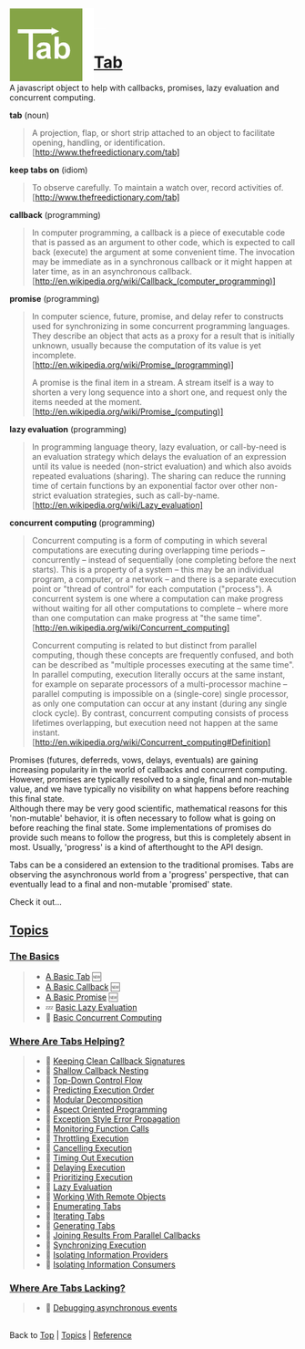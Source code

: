 <a name="top" ></a>

<img src="./img/tab-logo128.png" alt="Tab logo" align="left" style="float:left;" /><img src="./img/1x1.png" align="left" style="float:left;" height="128" width="20" /><img src="./img/1x1.png" height="1" width="20" style="margin-top:35px;" />
# [Tab][top]
A javascript object to help with callbacks, promises, lazy evaluation and concurrent computing.
<br />

**tab** (noun)
> A projection, flap, or short strip attached to an object to facilitate opening, handling, or identification. <br /> [http://www.thefreedictionary.com/tab]

**keep tabs on** (idiom)
> To observe carefully.  To maintain a watch over, record activities of. <br /> [http://www.thefreedictionary.com/tab]

**callback** (programming)
> In computer programming, a callback is a piece of executable code that is passed as an argument to other code, which is expected to call back (execute) the argument at some convenient time. The invocation may be immediate as in a synchronous callback or it might happen at later time, as in an asynchronous callback. <br /> [http://en.wikipedia.org/wiki/Callback_(computer_programming)]

**promise** (programming)
> In computer science, future, promise, and delay refer to constructs used for synchronizing in some concurrent programming languages. They describe an object that acts as a proxy for a result that is initially unknown, usually because the computation of its value is yet incomplete. <br /> [http://en.wikipedia.org/wiki/Promise_(programming)]
>
> A promise is the final item in a stream. A stream itself is a way to shorten a very long sequence into a short one, and request only the items needed at the moment. <br /> [http://en.wikipedia.org/wiki/Promise_(computing)]

**lazy evaluation** (programming)
> In programming language theory, lazy evaluation, or call-by-need is an evaluation strategy which delays the evaluation of an expression until its value is needed (non-strict evaluation) and which also avoids repeated evaluations (sharing). The sharing can reduce the running time of certain functions by an exponential factor over other non-strict evaluation strategies, such as call-by-name. <br /> [http://en.wikipedia.org/wiki/Lazy_evaluation]

**concurrent computing** (programming)
>Concurrent computing is a form of computing in which several computations are executing during overlapping time periods – concurrently – instead of sequentially (one completing before the next starts). This is a property of a system – this may be an individual program, a computer, or a network – and there is a separate execution point or "thread of control" for each computation ("process"). A concurrent system is one where a computation can make progress without waiting for all other computations to complete – where more than one computation can make progress at "the same time". <br /> [http://en.wikipedia.org/wiki/Concurrent_computing]
>
> Concurrent computing is related to but distinct from parallel computing, though these concepts are frequently confused, and both can be described as "multiple processes executing at the same time". In parallel computing, execution literally occurs at the same instant, for example on separate processors of a multi-processor machine – parallel computing is impossible on a (single-core) single processor, as only one computation can occur at any instant (during any single clock cycle). By contrast, concurrent computing consists of process lifetimes overlapping, but execution need not happen at the same instant. <br /> [http://en.wikipedia.org/wiki/Concurrent_computing#Definition]



Promises (futures, deferreds, vows, delays, eventuals) are gaining increasing popularity in the world of callbacks and concurrent computing.  However, promises are typically resolved to a single, final and non-mutable value, and we have typically no visibility on what happens before reaching this final state.  
Although there may be very good scientific, mathematical reasons for this 'non-mutable' behavior, it is often necessary to follow what is going on before reaching the final state.  Some implementations of promises do provide such means to follow the progress, but this is completely absent in most.  Usually, 'progress' is a kind of afterthought to the API design.

Tabs can be a considered an extension to the traditional promises.  Tabs are observing the asynchronous world from a 'progress' perspective, that can eventually lead to a final and non-mutable 'promised' state.

Check it out...

<a name="topics" ></a>
## [Topics][topics]

<a name="cat-the-basics" ></a>
### [The Basics][cat-the-basics]
> * [A Basic Tab][topic-a-basic-tab] :new:
> * [A Basic Callback][topic-a-basic-callback] :new:
> * [A Basic Promise][topic-a-basic-promise] :new:
> * :zzz: [ Basic Lazy Evaluation][topic-basic-lazy-evaluation]
> * :construction: [ Basic Concurrent Computing][topic-basic-concurrent-computing]

<a name="cat-where-are-tabs-helping" ></a>
### [Where Are Tabs Helping?][cat-where-are-tabs-helping]
> * :thought_balloon: [ Keeping Clean Callback Signatures][topic-keeping-clean-callback-signatures]
> * :thought_balloon: [ Shallow Callback Nesting][topic-shallow-callback-nesting]
> * :thought_balloon: [ Top-Down Control Flow][topic-top-down-control-flow]
> * :thought_balloon: [ Predicting Execution Order][topic-predicting-execution-order]
> * :thought_balloon: [ Modular Decomposition][topic-modular-decomposition]
> * :thought_balloon: [ Aspect Oriented Programming][topic-aspect-oriented-programming]
> * :thought_balloon: [ Exception Style Error Propagation][topic-exception-style-error-propagation]
> * :thought_balloon: [ Monitoring Function Calls][topic-monitoring-function-calls]
> * :thought_balloon: [ Throttling Execution][topic-throttling-execution]
> * :thought_balloon: [ Cancelling Execution][topic-cancelling-execution]
> * :thought_balloon: [ Timing Out Execution][topic-timing-out-execution]
> * :thought_balloon: [ Delaying Execution][topic-delaying-execution]
> * :thought_balloon: [ Prioritizing Execution][topic-prioritizing-execution]
> * :thought_balloon: [ Lazy Evaluation][topic-lazy-evaluation]
> * :thought_balloon: [ Working With Remote Objects][topic-working-with-remote-objects]
> * :thought_balloon: [ Enumerating Tabs][topic-enumerating-tabs]
> * :thought_balloon: [ Iterating Tabs][topic-iterating-tabs]
> * :thought_balloon: [ Generating Tabs][topic-generating-tabs]
> * :thought_balloon: [ Joining Results From Parallel Callbacks][topic-joining-results-from-parallel-execution]
> * :thought_balloon: [ Synchronizing Execution][topic-synchronizing-execution]
> * :thought_balloon: [ Isolating Information Providers][topic-isolating-information-providers]
> * :thought_balloon: [ Isolating Information Consumers][topic-isolating-information-consumers]

<a name="cat-where-are-tabs-lacking" ></a>
### [Where Are Tabs Lacking?][cat-where-are-tabs-lacking]
> * :thought_balloon: [ Debugging asynchronous events][topic-debugging-asynchronous-events]



<br /> Back to [Top] | [Topics] | [Reference] <br />





[top]: #top "back to the top of this page"
[topics]: #topics "back to the 'Topics' section"
[reference]: /doc/reference.md#reference "back to the 'Reference' section"

[cat-the-basics]: #cat-the-basics "more topics under 'The Basics'"
[topic-a-basic-tab]: /doc/topics/a-basic-tab.md#topic-a-basic-tab "Topics / The Basics / A Basic Tab - creating and using a basic Tab object."
[topic-a-basic-callback]: /doc/topics/a-basic-callback.md#topic-a-basic-callback "Topics / The Basics / A Basic Callback - using a Tab object to handle callbacks."
[topic-a-basic-promise]: /doc/topics/a-basic-promise.md#topic-a-basic-promise "Topics / The Basics / A Basic Promise - using a Tab object as a promise."
[topic-basic-lazy-evaluation]: tbd "!!! thinking hard !!!"
[topic-basic-concurrent-computing]: tbd "!!! coming soon !!!"

[cat-where-are-tabs-helping]: #cat-where-are-tabs-helping "more topics under 'Where Are Tabs Helping'"
[topic-keeping-clean-callback-signatures]: tbd "!!! having some vague ideas !!!"
[topic-shallow-callback-nesting]: tbd "!!! having some vague ideas !!!"
[topic-top-down-control-flow]: tbd "!!! having some vague ideas !!!"
[topic-predicting-execution-order]: tbd "!!! having some vague ideas !!!"
[topic-modular-decomposition]: tbd "!!! having some vague ideas !!!"
[topic-aspect-oriented-programming]: tbd "!!! having some vague ideas !!!"
[topic-exception-style-error-propagation]: tbd "!!! having some vague ideas !!!"
[topic-monitoring-function-calls]: tbd "!!! having some vague ideas !!!"
[topic-throttling-execution]: tbd "!!! having some vague ideas !!!"
[topic-cancelling-execution]: tbd "!!! having some vague ideas !!!"
[topic-timing-out-execution]: tbd "!!! having some vague ideas !!!"
[topic-delaying-execution]: tbd "!!! having some vague ideas !!!"
[topic-prioritizing-execution]: tbd "!!! having some vague ideas !!!"
[topic-lazy-evaluation]: tbd "!!! having some vague ideas !!!"
[topic-working-with-remote-objects]: tbd "!!! having some vague ideas !!!"
[topic-enumerating-tabs]: tbd "!!! having some vague ideas !!!"
[topic-iterating-tabs]: tbd "!!! having some vague ideas !!!"
[topic-generating-tabs]: tbd "!!! having some vague ideas !!!"
[topic-joining-results-from-parallel-execution]: tbd "!!! having some vague ideas !!!"
[topic-synchronizing-execution]: tbd "!!! having some vague ideas !!!"
[topic-isolating-information-providers]: tbd "!!! having some vague ideas !!!"
[topic-isolating-information-consumers]: tbd "!!! having some vague ideas !!!"

[cat-where-are-tabs-lacking]: #cat-where-are-tabs-lacking "more topics under 'Where Are Tabs Lacking'"
[topic-debugging-asynchronous-events]: tbd "!!! having some vague ideas !!!"
